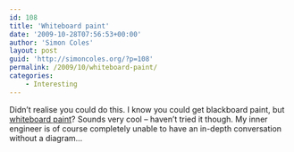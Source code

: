 ```yaml
---
id: 108
title: 'Whiteboard paint'
date: '2009-10-28T07:56:53+00:00'
author: 'Simon Coles'
layout: post
guid: 'http://simoncoles.org/?p=108'
permalink: /2009/10/whiteboard-paint/
categories:
    - Interesting
---
```


Didn’t realise you could do this. I know you could get blackboard paint, but [whiteboard paint](http://www.ideapaint.com/site/ideapaint_home.html)? Sounds very cool – haven’t tried it though. My inner engineer is of course completely unable to have an in-depth conversation without a diagram…